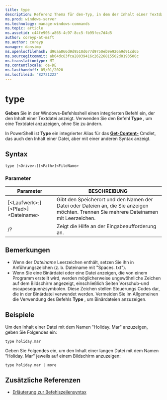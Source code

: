 ```yaml
---
title: type
description: Referenz Thema für den-Typ, in dem der Inhalt einer Textdatei angezeigt wird.
ms.prod: windows-server
ms.technology: manage-windows-commands
ms.topic: article
ms.assetid: c44fe905-a865-4c97-8cc5-fb95fec7d4d5
author: coreyp-at-msft
ms.author: coreyp
manager: dansimp
ms.openlocfilehash: d96aa066d9d9510d677d9750eb9e926a9d91cd65
ms.sourcegitcommit: ab64dc83fca28039416c26226815502d0193500c
ms.translationtype: MT
ms.contentlocale: de-DE
ms.lasthandoff: 05/01/2020
ms.locfileid: "82721222"
---
```

# <a name="type"></a>type

**Geben** Sie in der Windows-Befehlsshell einen integrierten Befehl ein, der den Inhalt einer Textdatei anzeigt. Verwenden Sie den Befehl **Type** , um eine Textdatei anzuzeigen, ohne Sie zu ändern.

In PowerShell ist **Type** ein integrierter Alias für das **[Get-Content-](https://docs.microsoft.com/powershell/module/microsoft.powershell.management/get-content)** Cmdlet, das auch den Inhalt einer Datei, aber mit einer anderen Syntax anzeigt.

## <a name="syntax"></a>Syntax

```
type [<Drive>:][<Path>]<FileName>
```

### <a name="parameters"></a>Parameter

|Parameter|BESCHREIBUNG|
|---------|-----------|
|[\<Laufwerk>:] [\<Pfad>] \<Dateiname>|Gibt den Speicherort und den Namen der Datei oder Dateien an, die Sie anzeigen möchten. Trennen Sie mehrere Dateinamen mit Leerzeichen.|
|/?|Zeigt die Hilfe an der Eingabeaufforderung an.|

## <a name="remarks"></a>Bemerkungen

-   Wenn der *Dateiname* Leerzeichen enthält, setzen Sie ihn in Anführungszeichen (z. b. Dateiname mit "Spaces. txt").
-   Wenn Sie eine Binärdatei oder eine Datei anzeigen, die von einem Programm erstellt wird, werden möglicherweise ungewöhnliche Zeichen auf dem Bildschirm angezeigt, einschließlich Seiten Vorschub-und escapesequenzsymbolen. Diese Zeichen stellen Steuerungs Codes dar, die in der Binärdatei verwendet werden. Vermeiden Sie im Allgemeinen die Verwendung des Befehls **Type** , um Binärdateien anzuzeigen.

## <a name="examples"></a>Beispiele

Um den Inhalt einer Datei mit dem Namen "Holiday. Mar" anzuzeigen, geben Sie Folgendes ein:
```
type holiday.mar 
```
Geben Sie Folgendes ein, um den Inhalt einer langen Datei mit dem Namen "Holiday. Mar" jeweils auf einem Bildschirm anzuzeigen:
```
type holiday.mar | more 
```

## <a name="additional-references"></a>Zusätzliche Referenzen

- [Erläuterung zur Befehlszeilensyntax](command-line-syntax-key.md)
